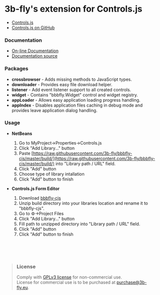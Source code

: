 3b-fly's extension for Controls.js
===========

- [Controls.js](http://controlsjs.com/)
- [Controls.js on GitHub](https://github.com/controlsjs/controls.js)

### Documentation

- [On-line Documentation](https://3b-fly.github.io/bbbfly-cjs/)
- [Documentation source](https://github.com/3b-fly/bbbfly-cjs/tree/master/docs/)

### Packages

- **crossbrowser** - Adds missing methods to JavaScript types.
- **downloader** - Provides easy file download helper.
- **listener** - Add event listener support to all created controls.
- **widget** - Contains "bbbfly.Widget" control and widget registry.
- **appLoader** - Allows easy application loading progress handling.
- **appIndex** - Disables application files caching in debug mode and provides leave application dialog handling.

### Usage

- **NetBeans**

  1. Go to MyProject->Properties->Controls.js
  2. Click "Add Library..." button
  3. Paste [https://raw.githubusercontent.com/3b-fly/bbbfly-cjs/master/build/](https://raw.githubusercontent.com/3b-fly/bbbfly-cjs/master/build/) into "Library path / URL" field.
  4. Click "Add" button
  5. Choose type of library intallation
  6. Click "Add" button to finish

- **Controls.js Form Editor**

  1. Download [bbbfly-cjs](https://github.com//3b-fly/bbbfly-cjs/archive/master.zip)
  2. Unzip build directory into your libraries location and rename it to "bbbfly-cjs".
  3. Go to ⚙️->Project Files
  4. Click "Add Library..." button
  5. Fill path to unzipped directory into "Library path / URL" field.
  6. Click "Add" button
  7. Click "Add" button to finish

<br/>
<br/>
<br/>

> ### License
> Comply with [GPLv3 license](http://www.gnu.org/licenses/gpl-3.0.html) for non-commercial use.<br/>
> License for commercial use is to be purchased at [purchase@3b-fly.eu](mailto:purchase@3b-fly.eu).
